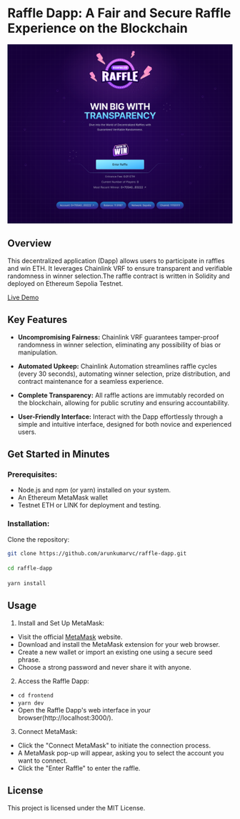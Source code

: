 # Raffle Dapp: A Fair and Secure Raffle Experience on the Blockchain

![Image](/frontend/public/site-preview.png)

## Overview

This decentralized application (Dapp) allows users to participate in raffles and win ETH. It leverages Chainlink VRF to ensure transparent and verifiable randomness in winner selection.The raffle contract is written in Solidity and deployed on Ethereum Sepolia Testnet.

[Live Demo](https://dapp-raffle.vercel.app/)

## Key Features

- **Uncompromising Fairness:** Chainlink VRF guarantees tamper-proof randomness in winner selection, eliminating any possibility of bias or manipulation.

- **Automated Upkeep:** Chainlink Automation streamlines raffle cycles (every 30 seconds), automating winner selection, prize distribution, and contract maintenance for a seamless experience.

- **Complete Transparency:** All raffle actions are immutably recorded on the blockchain, allowing for public scrutiny and ensuring accountability.

- **User-Friendly Interface:** Interact with the Dapp effortlessly through a simple and intuitive interface, designed for both novice and experienced users.

## Get Started in Minutes

### Prerequisites:

- Node.js and npm (or yarn) installed on your system.
- An Ethereum MetaMask wallet
- Testnet ETH or LINK for deployment and testing.

### Installation:

Clone the repository:

```Bash
git clone https://github.com/arunkumarvc/raffle-dapp.git

cd raffle-dapp

yarn install
```

## Usage

1. Install and Set Up MetaMask:

- Visit the official [MetaMask](https://metamask.io/) website.
- Download and install the MetaMask extension for your web browser.
- Create a new wallet or import an existing one using a secure seed phrase.
- Choose a strong password and never share it with anyone.

2. Access the Raffle Dapp:

- `cd frontend`
- `yarn dev`
- Open the Raffle Dapp's web interface in your browser(http://localhost:3000/).

3. Connect MetaMask:

- Click the "Connect MetaMask" to initiate the connection process.
- A MetaMask pop-up will appear, asking you to select the account you want to connect.
- Click the "Enter Raffle" to enter the raffle.

## License

This project is licensed under the MIT License.
